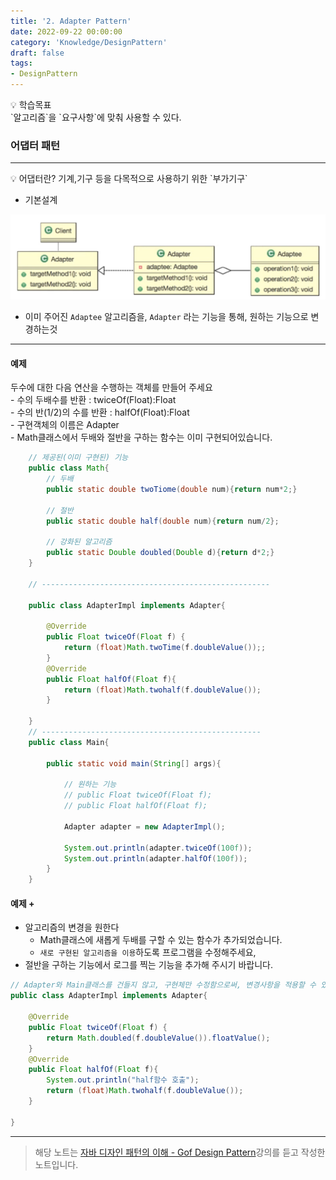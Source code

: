 ```yaml
---
title: '2. Adapter Pattern'
date: 2022-09-22 00:00:00
category: 'Knowledge/DesignPattern'
draft: false
tags: 
- DesignPattern
---
```


<aside>
💡 학습목표  <br/>
`알고리즘`을 `요구사항`에  맞춰 사용할 수 있다.
</aside>

### 어댑터 패턴

---

<aside>
💡 어댑터란? 기계,기구 등을 다목적으로 사용하기 위한 `부가기구`
</aside>

- 기본설계

![어댑터패턴 설계](./images/AdapterPattern_설계.png)

- 이미 주어진 `Adaptee` 알고리즘을, `Adapter` 라는 기능을 통해, 원하는 기능으로 변경하는것

  
---
#### 예제 
두수에 대한 다음 연산을 수행하는 객체를 만들어 주세요  
    - 수의 두배수를 반환 : twiceOf(Float):Float  
    - 수의 반(1/2)의 수를 반환 : halfOf(Float):Float  
    - 구현객체의 이름은 Adapter  
    - Math클래스에서 두배와 절반을 구하는 함수는 이미 구현되어있습니다.  

```java
    // 제공된(이미 구현된) 기능 
    public class Math{
        // 두배
        public static double twoTiome(double num){return num*2;}
    
        // 절반
        public static double half(double num){return num/2};
    
        // 강화된 알고리즘
        public static Double doubled(Double d){return d*2;}
    }
    
    // ---------------------------------------------------
    
    public class AdapterImpl implements Adapter{
    
        @Override
        public Float twiceOf(Float f) {
            return (float)Math.twoTime(f.doubleValue());;
        }
        @Override
        public Float halfOf(Float f){
            return (float)Math.twohalf(f.doubleValue());
        }
    
    }
    // -------------------------------------------------
    public class Main{
    
        public static void main(String[] args){
            
            // 원하는 기능
            // public Float twiceOf(Float f);
            // public Float halfOf(Float f);
    
            Adapter adapter = new AdapterImpl();
        
            System.out.println(adapter.twiceOf(100f));
            System.out.println(adapter.halfOf(100f));
        }
    }
```
    
#### 예제 +
- 알고리즘의 변경을 원한다  
    - Math클래스에 새롭게 두배를 구할 수 있는 함수가 추가되었습니다.  
    - `새로 구현된 알고리즘을 이용`하도록 프로그램을 수정해주세요,  
- 절반을 구하는 기능에서 로그를 찍는 기능을 추가해 주시기 바랍니다. 

```java
// Adapter와 Main클래스를 건들지 않고, 구현체만 수정함으로써, 변경사항을 적용할 수 있다.
public class AdapterImpl implements Adapter{

	@Override
	public Float twiceOf(Float f) {
		return Math.doubled(f.doubleValue()).floatValue();
	}
	@Override
	public Float halfOf(Float f){
		System.out.println("half함수 호출");
		return (float)Math.twohalf(f.doubleValue());
	}

}
```

---
 > 해당 노트는 [자바 디자인 패턴의 이해 - Gof Design Pattern](https://www.inflearn.com/course/%EC%9E%90%EB%B0%94-%EB%94%94%EC%9E%90%EC%9D%B8-%ED%8C%A8%ED%84%B4#curriculum)강의를 듣고 작성한 노트입니다.
 